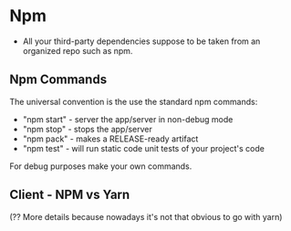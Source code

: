 # Npm

- All your third-party dependencies suppose to be taken from an organized repo such as npm.

## Npm Commands

The universal convention is the use the standard npm commands:

- "npm start" - server the app/server in non-debug mode
- "npm stop" - stops the app/server
- "npm pack" - makes a RELEASE-ready artifact
- "npm test" - will run static code unit tests of your project's code

For debug purposes make your own commands.

## Client - NPM vs Yarn

(?? More details because nowadays it's not that obvious to go with yarn)
